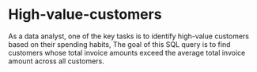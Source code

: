 # High-value-customers
As a data analyst, one of the key tasks is to identify high-value customers based on their spending habits, The goal of this SQL query is to find customers whose total invoice amounts exceed the average total invoice amount across all customers.
